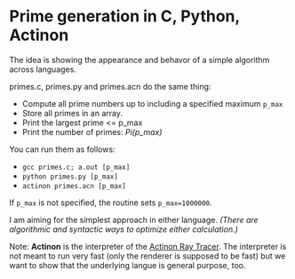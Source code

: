 # Prime generation in C, Python, Actinon
The idea is showing the appearance and behavor of a simple algorithm across languages.

primes.c, primes.py and primes.acn do the same thing:
*   Compute all prime numbers up to including a specified maximum `p_max`
*   Store all primes in an array.
*   Print the largest prime <= p_max
*   Print the number of primes: *Pi(p_max)*

You can run them as follows:
* `gcc primes.c; a.out [p_max]`
* `python primes.py [p_max]`
* `actinon primes.acn [p_max]`

If `p_max` is not specified, the routine sets `p_max=1000000`.

I am aiming for the simplest approach in either language. 
*(There are algorithmic and syntactic ways to optimize either calculation.)*

Note: **Actinon** is the interpreter of the [Actinon Ray Tracer](https://github.com/johsteffens/actinon). The interpreter is not meant to run very fast (only the renderer is supposed to be fast) but we want to show that the underlying langue is general purpose, too.

